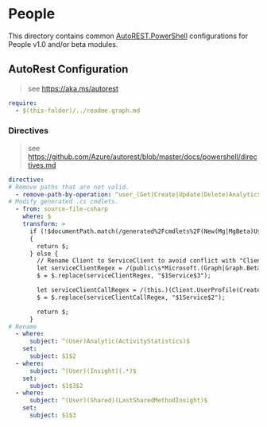# People

This directory contains common [AutoREST.PowerShell](https://github.com/Azure/autorest.powershell) configurations for People v1.0 and/or beta modules.

## AutoRest Configuration

> see <https://aka.ms/autorest>

``` yaml
require:
  - $(this-folder)/../readme.graph.md
```

### Directives

> see https://github.com/Azure/autorest/blob/master/docs/powershell/directives.md

``` yaml
directive:
# Remove paths that are not valid.
  - remove-path-by-operation: ^user_(Get|Create|Update|Delete)Analytic$|^user.analytic_(Create|Update|Delete)ActivityStatistic$|^user_.*Insight$|^user.insight_(Create|Update|Delete)(Shared|Trending|Used)$
# Modify generated .cs cmdlets.
  - from: source-file-csharp
    where: $
    transform: >
      if (!$documentPath.match(/generated%2Fcmdlets%2F(New(Mg|MgBeta)UserProfileProject_Create(Expanded|ViaIdentityExpanded)|Update(Mg|MgBeta)UserProfileProject_Update(Expanded|ViaIdentityExpanded))\d*.cs/gm))
      {
        return $;
      } else {
        // Rename Client to ServiceClient to avoid conflict with "Client" property in "People" entity.
        let serviceClientRegex = /(public\s*Microsoft.(Graph|Graph.Beta).PowerShell.People\s*)(Client\s*=>)/gmi
        $ = $.replace(serviceClientRegex, "$1Service$3");

        let serviceClientCallRegex = /(this.)(Client.UserProfile(Create|Update)Projects)/gmi
        $ = $.replace(serviceClientCallRegex, "$1Service$2");

        return $;
      }
# Rename
  - where:
      subject: ^(User)Analytic(ActivityStatistics)$
    set:
      subject: $1$2
  - where:
      subject: ^(User)(Insight)(.*)$
    set:
      subject: $1$3$2
  - where:
      subject: ^(User)(Shared)(LastSharedMethodInsight)$
    set:
      subject: $1$3
```
